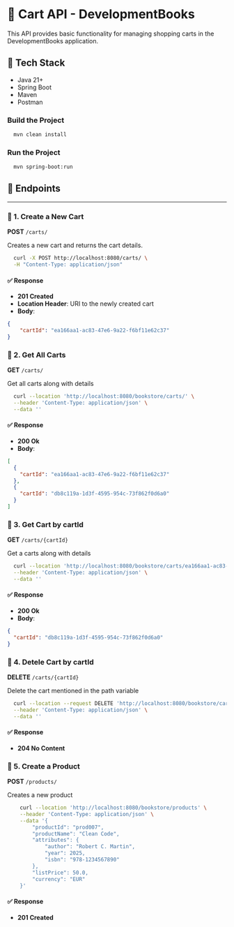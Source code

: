 # 🛒 Cart API - DevelopmentBooks

This API provides basic functionality for managing shopping carts in the DevelopmentBooks application.

## 🧱 Tech Stack

- Java 21+
- Spring Boot
- Maven
- Postman

### Build the Project

```bash
  mvn clean install
```

### Run the Project
```bash  
  mvn spring-boot:run
```

## 📌 Endpoints ##

---


### 📍 1. Create a New Cart

**POST** `/carts/`

Creates a new cart and returns the cart details.

```bash
  curl -X POST http://localhost:8080/carts/ \
  -H "Content-Type: application/json"
```

#### ✅ Response
- **201 Created**
- **Location Header**: URI to the newly created cart
- **Body**:

```json
{
    "cartId": "ea166aa1-ac83-47e6-9a22-f6bf11e62c37"
}
```

### 📍 2. Get All Carts

**GET** `/carts/`

Get all carts along with details

```bash
  curl --location 'http://localhost:8080/bookstore/carts/' \
  --header 'Content-Type: application/json' \
  --data ''
```

#### ✅ Response
- **200 Ok**
- **Body**:

```json
[
  {
    "cartId": "ea166aa1-ac83-47e6-9a22-f6bf11e62c37"
  },
  {
    "cartId": "db8c119a-1d3f-4595-954c-73f862f0d6a0"
  }
]
```

### 📍 3. Get Cart by cartId

**GET** `/carts/{cartId}`

Get a carts along with details

```bash
  curl --location 'http://localhost:8080/bookstore/carts/ea166aa1-ac83-47e6-9a22-f6bf11e62c37' \
  --header 'Content-Type: application/json' \
  --data ''
```

#### ✅ Response
- **200 Ok**
- **Body**:

```json
{
  "cartId": "db8c119a-1d3f-4595-954c-73f862f0d6a0"
}
```

### 📍 4. Detele Cart by cartId

**DELETE** `/carts/{cartId}`

Delete the cart mentioned in the path variable

```bash
  curl --location --request DELETE 'http://localhost:8080/bookstore/carts/ea166aa1-ac83-47e6-9a22-f6bf11e62c37' \
  --header 'Content-Type: application/json' \
  --data ''
```

#### ✅ Response
- **204 No Content**


### 📍 5. Create a Product

**POST** `/products/`

Creates a new product

```bash
    curl --location 'http://localhost:8080/bookstore/products' \
    --header 'Content-Type: application/json' \
    --data '{
        "productId": "prod007",
        "productName": "Clean Code",
        "attributes": {
            "author": "Robert C. Martin",
            "year": 2025,
            "isbn": "978-1234567890"
        },
        "listPrice": 50.0,
        "currency": "EUR"
    }'
```

#### ✅ Response
- **201 Created**